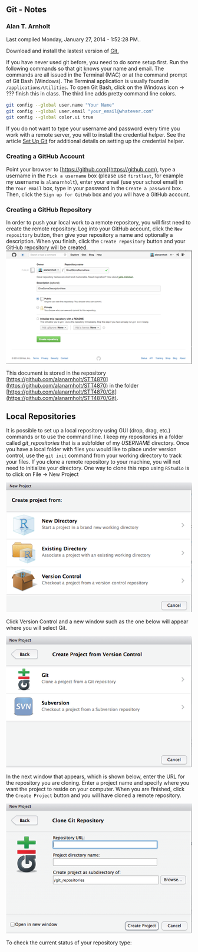 ## Git - Notes
### Alan T. Arnholt





Last compiled Monday, January 27, 2014 - 1:52:28 PM..

Download and install the lastest version of [Git.](http://git-scm.com/downloads)






If you have never used git before, you need to do some setup first.  Run the following
commands so that git knows your name and email.  The commands are all issued in the
Terminal (MAC) or at the command prompt of Git Bash (Windows).  The Terminal 
application is usually found in `/applications/Utilities`.  To open Git Bash, click on the 
Windows icon -> ??? finish this in class.  The third line adds pretty command line colors.  



```bash
git config --global user.name "Your Name"
git config --global user.email "your_email@whatever.com"
git config --global color.ui true
```


If you do not want to type your username and password every time you work with a remote server, you will to install the credential helper.  See the article [Set Up Git](https://help.github.com/articles/set-up-git#platform-all) for additional details on setting up the credential helper.



### Creating a GitHub Account

Point your browser to [https://github.com](https://github.com),
type a username in the `Pick a username` box (please use `firstlast`, for example my username is `alanarnholt`), enter your email (use your school email) in the `Your email` box, type in your password in the `Create a password` box. Then, click the `Sign up for GitHub` box and you will have a GitHub account.


### Creating a GitHub Repository

In order to push your local work to a remote repository, you will first need to create
the remote repository. Log into your GitHub account, click the `New repository` button,
then give your repository a name and optionally a description.  When you finish, click 
the `Create repository` button and your GitHub repository will be created.  
![AlansGitRepo](./images/CreateGitRepo.png)


This document is stored in the repository [https://github.com/alanarnholt/STT4870](https://github.com/alanarnholt/STT4870) in the folder [https://github.com/alanarnholt/STT4870/Git](https://github.com/alanarnholt/STT4870/Git). 

## Local Repositories

It is possible to set up a local repository using GUI (drop, drag, etc.) commands or to
use the command line.  I keep my repositories in a folder called *git_repositories* that
is a subfolder of my *USERNAME* directory.  Once you have a local folder with files you
would like to place under version control, use the `git init` command from your working
directory to track your files.  If you clone a remote repository to your machine, you 
will not need to initialize your directory.  One way to clone this repo using `RStudio` is 
to click on File -> New Project 

![NewProject](./images/NewProject.png)

Click Version Control and a new window such as the one below will appear where you will select Git.

![VersionControl](./images/VersionControl.png)

In the next window that appears, which is shown below, enter the URL for the repository you are cloning.  Enter a project name and specify where you want the project to reside on your computer.  When you are finished, click the `Create Project` button and you will have cloned a remote repository.

![ProjectVersionControl](./images/ProjectVersionControl.png)


To check the current status of your repository type:




















